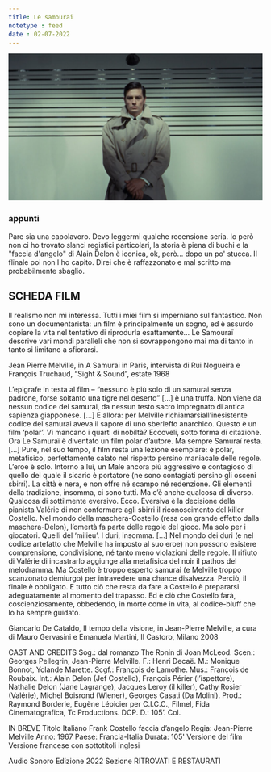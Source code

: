 ```yaml
---
title: Le samourai
notetype : feed
date : 02-07-2022
---
```


![My six convicts](/assets/foto/2022/bologna_samourai.png)

### appunti
Pare sia una capolavoro. Devo leggermi qualche recensione seria. 
Io però non ci ho trovato slanci registici particolari, la storia è piena di buchi e la "faccia d'angelo" di Alain Delon è iconica, ok, però... dopo un po' stucca.
Il flinale poi non l'ho capito. Direi che è raffazzonato e mal scritto ma probabilmente sbaglio.


## SCHEDA FILM
Il realismo non mi interessa. Tutti i miei film si imperniano sul fantastico. Non sono un documentarista: un film è principalmente un sogno, ed è assurdo copiare la vita nel tentativo di riprodurla esattamente… Le Samouraï descrive vari mondi paralleli che non si sovrappongono mai ma di tanto in tanto si limitano a sfiorarsi.

Jean Pierre Melville, in A Samurai in Paris, intervista di Rui Nogueira e François Truchaud, “Sight & Sound”, estate 1968

L’epigrafe in testa al film – “nessuno è più solo di un samurai senza padrone, forse soltanto una tigre nel deserto” […] è una truffa. Non viene da nessun codice dei samurai, da nessun testo sacro impregnato di antica sapienza giapponese. […] E allora: per Melville richiamarsiall’inesistente codice del samurai aveva il sapore di uno sberleffo anarchico. Questo è un film ‘polar’. Vi mancano i quarti di nobiltà? Eccoveli, sotto forma di citazione. Ora Le Samuraï è diventato un film polar d’autore. Ma sempre Samuraï resta. […]
Pure, nel suo tempo, il film resta una lezione esemplare: è polar, metafisico, perfettamente calato nel rispetto persino maniacale delle regole. L’eroe è solo. Intorno a lui, un Male ancora più aggressivo e contagioso di quello del quale il sicario è portatore (ne sono contagiati persino gli osceni sbirri). La città è nera, e non offre né scampo né redenzione. Gli elementi della tradizione, insomma, ci sono tutti. Ma c’è anche qualcosa di diverso. Qualcosa di sottilmente eversivo.
Ecco. Eversiva è la decisione della pianista Valérie di non confermare agli sbirri il riconoscimento del killer Costello. Nel mondo della maschera-Costello (resa con grande effetto dalla maschera-Delon), l’omertà fa parte delle regole del gioco. Ma solo per i giocatori. Quelli del ‘milieu’. I duri, insomma. […] Nel mondo dei duri (e nel codice artefatto che Melville ha imposto al suo eroe) non possono esistere comprensione, condivisione, né tanto meno violazioni delle regole. Il rifiuto di Valérie di incastrarlo aggiunge alla metafisica del noir il pathos del melodramma. Ma Costello è troppo esperto samurai (e Melville troppo scanzonato demiurgo) per intravedere una chance disalvezza. Perciò, il finale è obbligato. E tutto ciò che resta da fare a Costello è prepararsi adeguatamente al momento del trapasso. Ed è ciò che Costello farà, coscienziosamente, obbedendo, in morte come in vita, al codice-bluff che lo ha sempre guidato.

Giancarlo De Cataldo, Il tempo della visione, in Jean-Pierre Melville, a cura di Mauro Gervasini e Emanuela Martini, Il Castoro, Milano 2008

CAST AND CREDITS
Sog.: dal romanzo The Ronin di Joan McLeod. Scen.: Georges Pellegrin, Jean-Pierre Melville. F.: Henri Decaë. M.: Monique Bonnot, Yolande Marette. Scgf.: François de Lamothe. Mus.: François de Roubaix. Int.: Alain Delon (Jef Costello), François Périer (l’ispettore), Nathalie Delon (Jane Lagrange), Jacques Leroy (il killer), Cathy Rosier (Valérie), Michel Boisrond (Wiener), Georges Casati (Da Molini). Prod.: Raymond Borderie, Eugène Lépicier per C.I.C.C., Filmel, Fida Cinematografica, Tc Productions. DCP. D.: 105’. Col.

IN BREVE
Titolo Italiano
Frank Costello faccia d’angelo
Regia: Jean-Pierre Melville
Anno: 1967
Paese: Francia-Italia
Durata: 105'
Versione del film
Versione francese con sottotitoli inglesi

Audio
Sonoro
Edizione
2022
Sezione
RITROVATI E RESTAURATI
